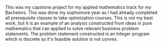  This was my capstone project for my applied mathematics track for my Bachelors. This was done my sophomore year as I had already completed all prerequisite classes to take optimization courses.
 This is not my best work, but it is an example of an analysis constructed from ideas in pure mathematics that can applied to solve relevant business problem statements. 
 The problem statement constructed is an Integer program which is discrete so it's feasible solution is not convex.
